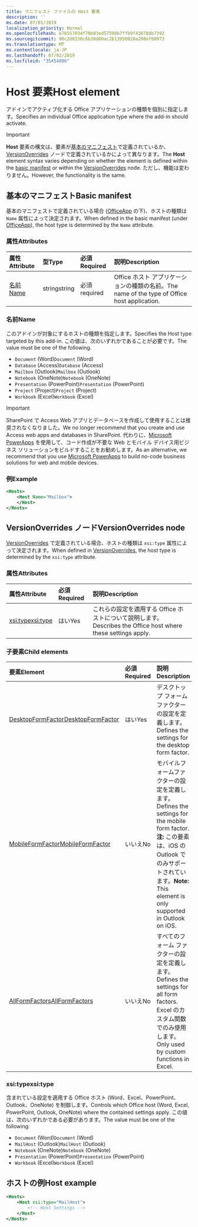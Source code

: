 ```yaml
---
title: マニフェスト ファイルの Host 要素
description: ''
ms.date: 07/01/2019
localization_priority: Normal
ms.openlocfilehash: e7b557034f70b03ed57598b7ffb9f43878db7392
ms.sourcegitcommit: 90c2d8236c6b30d80ac2b13950028a208ef60973
ms.translationtype: MT
ms.contentlocale: ja-JP
ms.lasthandoff: 07/02/2019
ms.locfileid: "35454896"
---
```

# <a name="host-element"></a><span data-ttu-id="ea01f-102">Host 要素</span><span class="sxs-lookup"><span data-stu-id="ea01f-102">Host element</span></span>

<span data-ttu-id="ea01f-103">アドインでアクティブ化する Office アプリケーションの種類を個別に指定します。</span><span class="sxs-lookup"><span data-stu-id="ea01f-103">Specifies an individual Office application type where the add-in should activate.</span></span>

> [!IMPORTANT] 
> <span data-ttu-id="ea01f-104">**Host** 要素の構文は、要素が[基本のマニフェスト](#basic-manifest)で定義されているか、[VersionOverrides](#versionoverrides-node) ノードで定義されているかによって異なります。</span><span class="sxs-lookup"><span data-stu-id="ea01f-104">The **Host** element syntax varies depending on whether the element is defined within the [basic manifest](#basic-manifest) or within the [VersionOverrides](#versionoverrides-node) node.</span></span> <span data-ttu-id="ea01f-105">ただし、機能は変わりません。</span><span class="sxs-lookup"><span data-stu-id="ea01f-105">However, the functionality is the same.</span></span>  

## <a name="basic-manifest"></a><span data-ttu-id="ea01f-106">基本のマニフェスト</span><span class="sxs-lookup"><span data-stu-id="ea01f-106">Basic manifest</span></span>

<span data-ttu-id="ea01f-107">基本のマニフェストで定義されている場合 ([OfficeApp](officeapp.md) の下)、ホストの種類は `Name` 属性によって決定されます。</span><span class="sxs-lookup"><span data-stu-id="ea01f-107">When defined in the basic manifest (under [OfficeApp](officeapp.md)), the host type is determined by the `Name` attribute.</span></span>

### <a name="attributes"></a><span data-ttu-id="ea01f-108">属性</span><span class="sxs-lookup"><span data-stu-id="ea01f-108">Attributes</span></span>

| <span data-ttu-id="ea01f-109">属性</span><span class="sxs-lookup"><span data-stu-id="ea01f-109">Attribute</span></span>     | <span data-ttu-id="ea01f-110">型</span><span class="sxs-lookup"><span data-stu-id="ea01f-110">Type</span></span>   | <span data-ttu-id="ea01f-111">必須</span><span class="sxs-lookup"><span data-stu-id="ea01f-111">Required</span></span> | <span data-ttu-id="ea01f-112">説明</span><span class="sxs-lookup"><span data-stu-id="ea01f-112">Description</span></span>                                      |
|:--------------|:-------|:---------|:-------------------------------------------------|
| [<span data-ttu-id="ea01f-113">名前</span><span class="sxs-lookup"><span data-stu-id="ea01f-113">Name</span></span>](#name) | <span data-ttu-id="ea01f-114">string</span><span class="sxs-lookup"><span data-stu-id="ea01f-114">string</span></span> | <span data-ttu-id="ea01f-115">必須</span><span class="sxs-lookup"><span data-stu-id="ea01f-115">required</span></span> | <span data-ttu-id="ea01f-116">Office ホスト アプリケーションの種類の名前。</span><span class="sxs-lookup"><span data-stu-id="ea01f-116">The name of the type of Office host application.</span></span> |

### <a name="name"></a><span data-ttu-id="ea01f-117">名前</span><span class="sxs-lookup"><span data-stu-id="ea01f-117">Name</span></span>

<span data-ttu-id="ea01f-118">このアドインが対象にするホストの種類を指定します。</span><span class="sxs-lookup"><span data-stu-id="ea01f-118">Specifies the Host type targeted by this add-in.</span></span> <span data-ttu-id="ea01f-119">この値は、次のいずれかであることが必要です。</span><span class="sxs-lookup"><span data-stu-id="ea01f-119">The value must be one of the following.</span></span>

- <span data-ttu-id="ea01f-120">`Document` (Word)</span><span class="sxs-lookup"><span data-stu-id="ea01f-120">`Document` (Word)</span></span>
- <span data-ttu-id="ea01f-121">`Database` (Access)</span><span class="sxs-lookup"><span data-stu-id="ea01f-121">`Database` (Access)</span></span>
- <span data-ttu-id="ea01f-122">`Mailbox` (Outlook)</span><span class="sxs-lookup"><span data-stu-id="ea01f-122">`Mailbox` (Outlook)</span></span>
- <span data-ttu-id="ea01f-123">`Notebook` (OneNote)</span><span class="sxs-lookup"><span data-stu-id="ea01f-123">`Notebook` (OneNote)</span></span>
- <span data-ttu-id="ea01f-124">`Presentation` (PowerPoint)</span><span class="sxs-lookup"><span data-stu-id="ea01f-124">`Presentation` (PowerPoint)</span></span>
- <span data-ttu-id="ea01f-125">`Project` (Project)</span><span class="sxs-lookup"><span data-stu-id="ea01f-125">`Project` (Project)</span></span>
- <span data-ttu-id="ea01f-126">`Workbook` (Excel)</span><span class="sxs-lookup"><span data-stu-id="ea01f-126">`Workbook` (Excel)</span></span>

> [!IMPORTANT]
> <span data-ttu-id="ea01f-127">SharePoint で Access Web アプリとデータベースを作成して使用することは推奨されなくなりました。</span><span class="sxs-lookup"><span data-stu-id="ea01f-127">We no longer recommend that you create and use Access web apps and databases in SharePoint.</span></span> <span data-ttu-id="ea01f-128">代わりに、[Microsoft PowerApps](https://powerapps.microsoft.com/) を使用して、コード作成が不要な Web とモバイル デバイス用ビジネス ソリューションをビルドすることをお勧めします。</span><span class="sxs-lookup"><span data-stu-id="ea01f-128">As an alternative, we recommend that you use [Microsoft PowerApps](https://powerapps.microsoft.com/) to build no-code business solutions for web and mobile devices.</span></span>

### <a name="example"></a><span data-ttu-id="ea01f-129">例</span><span class="sxs-lookup"><span data-stu-id="ea01f-129">Example</span></span>

```xml
<Hosts>
    <Host Name="Mailbox">
    </Host>
</Hosts>
```

## <a name="versionoverrides-node"></a><span data-ttu-id="ea01f-130">VersionOverrides ノード</span><span class="sxs-lookup"><span data-stu-id="ea01f-130">VersionOverrides node</span></span>

<span data-ttu-id="ea01f-131">[VersionOverrides](versionoverrides.md) で定義されている場合、ホストの種類は `xsi:type` 属性によって決定されます。</span><span class="sxs-lookup"><span data-stu-id="ea01f-131">When defined in [VersionOverrides](versionoverrides.md), the host type is determined by the `xsi:type` attribute.</span></span> 

### <a name="attributes"></a><span data-ttu-id="ea01f-132">属性</span><span class="sxs-lookup"><span data-stu-id="ea01f-132">Attributes</span></span>

|  <span data-ttu-id="ea01f-133">属性</span><span class="sxs-lookup"><span data-stu-id="ea01f-133">Attribute</span></span>  |  <span data-ttu-id="ea01f-134">必須</span><span class="sxs-lookup"><span data-stu-id="ea01f-134">Required</span></span>  |  <span data-ttu-id="ea01f-135">説明</span><span class="sxs-lookup"><span data-stu-id="ea01f-135">Description</span></span>  |
|:-----|:-----|:-----|
|  [<span data-ttu-id="ea01f-136">xsi:type</span><span class="sxs-lookup"><span data-stu-id="ea01f-136">xsi:type</span></span>](#xsitype)  |  <span data-ttu-id="ea01f-137">はい</span><span class="sxs-lookup"><span data-stu-id="ea01f-137">Yes</span></span>  | <span data-ttu-id="ea01f-138">これらの設定を適用する Office ホストについて説明します。</span><span class="sxs-lookup"><span data-stu-id="ea01f-138">Describes the Office host where these settings apply.</span></span>|

### <a name="child-elements"></a><span data-ttu-id="ea01f-139">子要素</span><span class="sxs-lookup"><span data-stu-id="ea01f-139">Child elements</span></span>

|  <span data-ttu-id="ea01f-140">要素</span><span class="sxs-lookup"><span data-stu-id="ea01f-140">Element</span></span> |  <span data-ttu-id="ea01f-141">必須</span><span class="sxs-lookup"><span data-stu-id="ea01f-141">Required</span></span>  |  <span data-ttu-id="ea01f-142">説明</span><span class="sxs-lookup"><span data-stu-id="ea01f-142">Description</span></span>  |
|:-----|:-----|:-----|
|  [<span data-ttu-id="ea01f-143">DesktopFormFactor</span><span class="sxs-lookup"><span data-stu-id="ea01f-143">DesktopFormFactor</span></span>](desktopformfactor.md)    |  <span data-ttu-id="ea01f-144">はい</span><span class="sxs-lookup"><span data-stu-id="ea01f-144">Yes</span></span>   |  <span data-ttu-id="ea01f-145">デスクトップ フォーム ファクターの設定を定義します。</span><span class="sxs-lookup"><span data-stu-id="ea01f-145">Defines the settings for the desktop form factor.</span></span> |
|  [<span data-ttu-id="ea01f-146">MobileFormFactor</span><span class="sxs-lookup"><span data-stu-id="ea01f-146">MobileFormFactor</span></span>](mobileformfactor.md)    |  <span data-ttu-id="ea01f-147">いいえ</span><span class="sxs-lookup"><span data-stu-id="ea01f-147">No</span></span>   |  <span data-ttu-id="ea01f-148">モバイルフォームファクターの設定を定義します。</span><span class="sxs-lookup"><span data-stu-id="ea01f-148">Defines the settings for the mobile form factor.</span></span> <span data-ttu-id="ea01f-149">**注:** この要素は、iOS の Outlook でのみサポートされています。</span><span class="sxs-lookup"><span data-stu-id="ea01f-149">**Note:** This element is only supported in Outlook on iOS.</span></span> |
|  [<span data-ttu-id="ea01f-150">AllFormFactors</span><span class="sxs-lookup"><span data-stu-id="ea01f-150">AllFormFactors</span></span>](allformfactors.md)    |  <span data-ttu-id="ea01f-151">いいえ</span><span class="sxs-lookup"><span data-stu-id="ea01f-151">No</span></span>   |  <span data-ttu-id="ea01f-152">すべてのフォーム ファクターの設定を定義します。</span><span class="sxs-lookup"><span data-stu-id="ea01f-152">Defines the settings for all form factors.</span></span> <span data-ttu-id="ea01f-153">Excel のカスタム関数でのみ使用します。</span><span class="sxs-lookup"><span data-stu-id="ea01f-153">Only used by custom functions in Excel.</span></span> |

### <a name="xsitype"></a><span data-ttu-id="ea01f-154">xsi:type</span><span class="sxs-lookup"><span data-stu-id="ea01f-154">xsi:type</span></span>

<span data-ttu-id="ea01f-155">含まれている設定を適用する Office ホスト (Word、Excel、PowerPoint、Outlook、OneNote) を制御します。</span><span class="sxs-lookup"><span data-stu-id="ea01f-155">Controls which Office host (Word, Excel, PowerPoint, Outlook, OneNote) where the contained settings apply.</span></span> <span data-ttu-id="ea01f-156">この値は、次のいずれかである必要があります。</span><span class="sxs-lookup"><span data-stu-id="ea01f-156">The value must be one of the following:</span></span>

- <span data-ttu-id="ea01f-157">`Document` (Word)</span><span class="sxs-lookup"><span data-stu-id="ea01f-157">`Document` (Word)</span></span>
- <span data-ttu-id="ea01f-158">`MailHost` (Outlook)</span><span class="sxs-lookup"><span data-stu-id="ea01f-158">`MailHost` (Outlook)</span></span>
- <span data-ttu-id="ea01f-159">`Notebook` (OneNote)</span><span class="sxs-lookup"><span data-stu-id="ea01f-159">`Notebook` (OneNote)</span></span>
- <span data-ttu-id="ea01f-160">`Presentation` (PowerPoint)</span><span class="sxs-lookup"><span data-stu-id="ea01f-160">`Presentation` (PowerPoint)</span></span>
- <span data-ttu-id="ea01f-161">`Workbook` (Excel)</span><span class="sxs-lookup"><span data-stu-id="ea01f-161">`Workbook` (Excel)</span></span>

## <a name="host-example"></a><span data-ttu-id="ea01f-162">ホストの例</span><span class="sxs-lookup"><span data-stu-id="ea01f-162">Host example</span></span> 

```xml
<Hosts>
    <Host xsi:type="MailHost">
        <!-- Host Settings -->
    </Host>
</Hosts>
```
